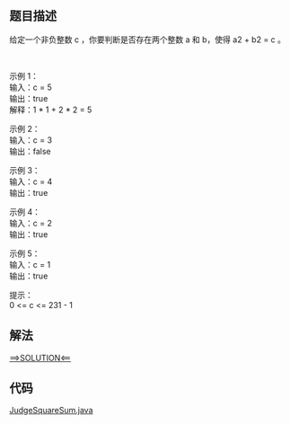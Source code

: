## 题目描述

给定一个非负整数 c ，你要判断是否存在两个整数 a 和 b，使得 a2 + b2 = c 。

 

示例 1：
<br>输入：c = 5
<br>输出：true
<br>解释：1 * 1 + 2 * 2 = 5

示例 2：
<br>输入：c = 3
<br>输出：false

示例 3：
<br>输入：c = 4
<br>输出：true

示例 4：
<br>输入：c = 2
<br>输出：true

示例 5：
<br>输入：c = 1
<br>输出：true

提示：
<br>0 <= c <= 231 - 1

## 解法

[==>SOLUTION<==](https://leetcode-cn.com/problems/sum-of-square-numbers/solution/ping-fang-shu-zhi-he-by-leetcode-solutio-8ydl/)

## 代码

[JudgeSquareSum.java](https://github.com/Marshal7cc/leetcode-java/blob/master/src/unclassified/JudgeSquareSum.java)

